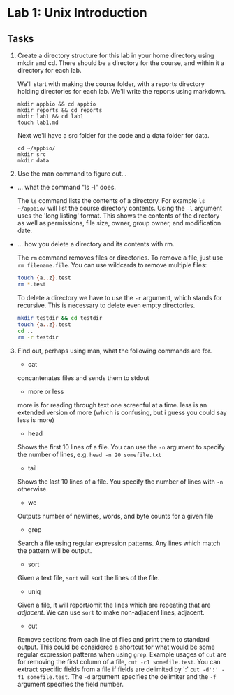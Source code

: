 # Lab 1: Unix Introduction

## Tasks
1. Create a directory structure for this lab in your home directory using mkdir and cd. There should be a directory for the course, and within it a directory for each lab. 

    We'll start with making the course folder, with a reports directory holding directories for each lab. We'll write the reports using markdown.
    ```shell
    mkdir appbio && cd appbio
    mkdir reports && cd reports
    mkdir lab1 && cd lab1
    touch lab1.md
    ```

    Next we'll have a src folder for the code and a data folder for data.
    ```shell
    cd ~/appbio/
    mkdir src
    mkdir data
    ```

2. Use the man command to figure out...
  
  * ... what the command "ls -l" does.
    
    The `ls` command lists the contents of a directory. For example `ls ~/appbio/` will list the course directory contents. Using the `-l` argument uses the 'long listing' format. This shows the contents of the directory as well as permissions, file size, owner, group owner, and modification date. 

  
  * ... how you delete a directory and its contents with rm.
    
    The `rm` command removes files or directories. To remove a file, just use `rm filename.file`. You can use wildcards to remove multiple files: 
    ```bash
    touch {a..z}.test
    rm *.test
    ```

    To delete a directory we have to use the `-r` argument, which stands for recursive. This is necessary to delete even empty directories.

    ```bash
    mkdir testdir && cd testdir
    touch {a..z}.test
    cd ..
    rm -r testdir
    ```


3. Find out, perhaps using man, what the following commands are for.

    * cat

    concantenates files and sends them to stdout

    * more or less

    more is for reading through text one screenful at a time. less is an extended version of more (which is confusing, but i guess you could say less is more)

    * head

    Shows the first 10 lines of a file. You can use the `-n` argument to specify the number of lines, e.g. `head -n 20 somefile.txt`

    * tail

    Shows the last 10 lines of a file. You specify the number of lines with `-n` otherwise.

    * wc

    Outputs number of newlines, words, and byte counts for a given file

    * grep

    Search a file using regular expression patterns. Any lines which match the pattern will be output.

    * sort

    Given a text file, `sort` will sort the lines of the file.

    * uniq

    Given a file, it will report/omit the lines which are repeating that are _adjacent_. We can use `sort` to make non-adjacent lines, adjacent.

    * cut

    Remove sections from each line of files and print them to standard output. This could be considered a shortcut for what would be some regular expression patterns when using `grep`. Example usages of `cut` are for removing the first column of a file, `cut -c1 somefile.test`. You can extract specific fields from a file if fields are delimited by ':' `cut -d':' -f1 somefile.test`. The `-d` argument specifies the delimiter and the `-f` argument specifies the field number.
